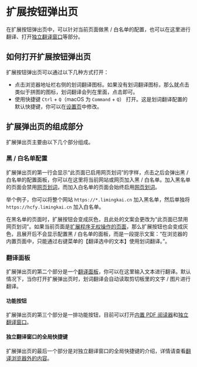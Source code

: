 # 扩展按钮弹出页

在扩展按钮弹出页中，可以针对当前页面做黑 / 白名单的配置，也可以在这里进行翻译、打开[独立翻译窗口](standalone.md)等部分。

## 如何打开扩展按钮弹出页

扩展按钮弹出页可以通过以下几种方式打开：

- 点击浏览器地址栏右侧的划词翻译图标。如果没有划词翻译图标，那么就点击类似于拼图的图标，划词翻译会列在里面，点击即可。
- 使用快捷键 `Ctrl` + `Q`（macOS 为 `Command` + `Q`） 打开。这是划词翻译配置的默认快捷键，你可以在[设置页](options.md)中修改。

## 扩展弹出页的组成部分

扩展弹出页主要由以下几个部分组成。

### 黑 / 白名单配置

扩展弹出页的第一行会显示“此页面已启用网页划词”的字样，点击之后会弹出黑 / 白名单的配置面板，你可以在这里将当前网站或网页加入黑 / 白名单。加入黑名单的页面会禁用[网页划词](cross.mdx)，而加入白名单的页面会始终启用[网页划词](cross.mdx)。

举个例子，你可以将整个网站 `https://*.limingkai.cn` 加入黑名单，然后单独将 `https://hcfy.limingkai.cn` 加入白名单。

在黑名单的页面时，扩展按钮会变成灰色，且此处的文案会更改为“此页面已禁用网页划词”。如果当前页面是[扩展程序无权操作的页面](../faq.mdx#why-can-not-use-in-store)，那么扩展按钮也会变成灰色，且展开后不会显示配置黑 / 白名单的面板，而是一段提示文案：“在浏览器的内置页面中，只能通过右键菜单的【翻译选中的文本】使用划词翻译。”。

### 翻译面板

扩展弹出页的第二个部分是一个[翻译面板](panel.md)，你可以在这里输入文本进行翻译。默认情况下，当你打开扩展弹出页时，划词翻译会自动读取剪切板里的文字 / 图片进行翻译。

#### 功能按钮

扩展弹出页的第三个部分是一排功能按钮，目前可以打开[内置 PDF 阅读器](pdf.md)和[独立翻译窗口](standalone.md)。

#### 独立翻译窗口的全局快捷键

扩展弹出页的最后一个部分是对独立翻译窗口的全局快捷键的介绍，详情请查看[翻译浏览器外的内容](extra.mdx)。
